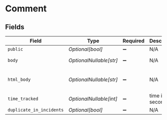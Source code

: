 # Comment


## Fields

| Field                    | Type                     | Required                 | Description              | Example                  |
| ------------------------ | ------------------------ | ------------------------ | ------------------------ | ------------------------ |
| `public`                 | *Optional[bool]*         | :heavy_minus_sign:       | N/A                      |                          |
| `body`                   | *OptionalNullable[str]*  | :heavy_minus_sign:       | N/A                      | new comment              |
| `html_body`              | *OptionalNullable[str]*  | :heavy_minus_sign:       | N/A                      | <p>new comment</p>       |
| `time_tracked`           | *OptionalNullable[int]*  | :heavy_minus_sign:       | time in seconds          | 60                       |
| `duplicate_in_incidents` | *Optional[bool]*         | :heavy_minus_sign:       | N/A                      |                          |